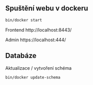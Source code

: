 ## Spuštění webu v dockeru

```bash
bin/docker start
```

Frontend http://localhost:8443/

Admin  https://localhost:444/


## Databáze

Aktualizace / vytvoření schéma
```bash
bin/docker update-schema
```
